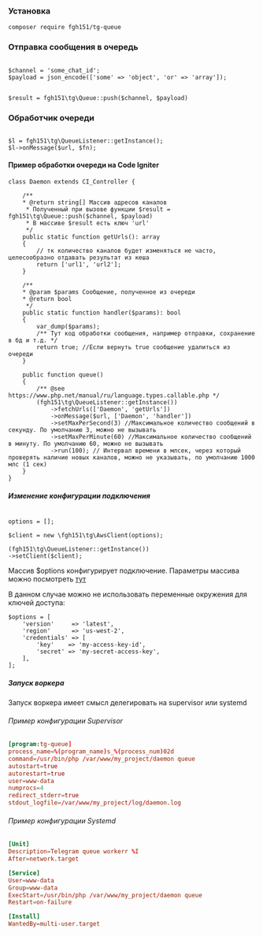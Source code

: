 ### Установка

```shell
composer require fgh151/tg-queue
```

### Отправка сообщения в очередь

```injectablephp

$channel = 'some_chat_id';
$payload = json_encode(['some' => 'object', 'or' => 'array']);


$result = fgh151\tg\Queue::push($channel, $payload)
```

### Обработчик очереди

```injectablephp

$l = fgh151\tg\QueueListener::getInstance();
$l->onMessage($url, $fn);

```

#### Пример обработки очереди на Code Igniter

```injectablephp
class Daemon extends CI_Controller {

    /**
    * @return string[] Массив адресов каналов
     * Полученный при вызове функции $result = fgh151\tg\Queue::push($channel, $payload)
     * В массиве $result есть ключ 'url'
     */
    public static function getUrls(): array
    {
        // тк количество каналов будет изменяться не часто, целесообразно отдавать результат из кеша
        return ['url1', 'url2'];
    }
    
    /**
    * @param $params Сообщение, полученное из очереди
    * @return bool
     */
    public static function handler($params): bool
    {
        var_dump($params);
        /** Тут код обработки сообщения, например отправки, сохранение в бд и т.д. */
        return true; //Если вернуть true сообщение удалиться из очереди
    }

    public function queue()
    {
        /** @see https://www.php.net/manual/ru/language.types.callable.php */
        (fgh151\tg\QueueListener::getInstance())
            ->fetchUrls(['Daemon', 'getUrls'])
            ->onMessage($url, ['Daemon', 'handler'])
            ->setMaxPerSecond(3) //Максимальное количество сообщений в секунду. По умолчанию 3, можно не вызывать
            ->setMaxPerMinute(60) //Максимальное количество сообщений в минуту. По умолчанию 60, можно не вызывать
            ->run(100); // Интервал времени в млсек, через который проверять наличие новых каналов, можно не указывать, по умолчанию 1000 млс (1 сек)
    }
}
```

##### Изменение конфигурации подключения

```injectablephp

options = [];

$client = new \fgh151\tg\AwsClient(options);

(fgh151\tg\QueueListener::getInstance())
->setClient($client);
```

Массив $options конфигурирует подключение. Параметры массива можно посмотреть [тут](https://docs.aws.amazon.com/sdk-for-php/v3/developer-guide/guide_configuration.html)

В данном случае можно не использовать переменные окружения для ключей доступа:

```injectablephp
$options = [
    'version'     => 'latest',
    'region'      => 'us-west-2',
    'credentials' => [
        'key'    => 'my-access-key-id',
        'secret' => 'my-secret-access-key',
    ],
];
```

##### Запуск воркера

Запуск воркера имеет смысл делегировать на supervisor или systemd

###### Пример конфигурации Supervisor

```conf
[program:tg-queue]
process_name=%(program_name)s_%(process_num)02d
command=/usr/bin/php /var/www/my_project/daemon queue
autostart=true
autorestart=true
user=www-data
numprocs=4
redirect_stderr=true
stdout_logfile=/var/www/my_project/log/daemon.log
```
###### Пример конфигурации Systemd

```conf
[Unit]
Description=Telegram queue workerr %I
After=network.target

[Service]
User=www-data
Group=www-data
ExecStart=/usr/bin/php /var/www/my_project/daemon queue
Restart=on-failure

[Install]
WantedBy=multi-user.target
```